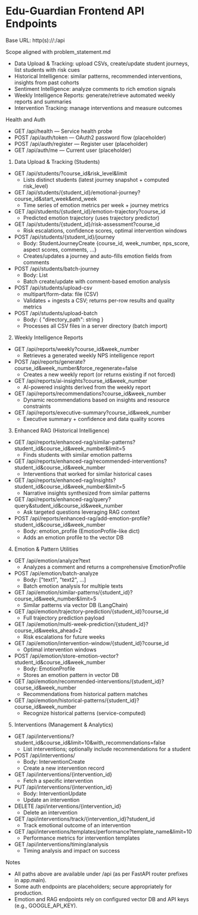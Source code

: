 # Edu-Guardian Frontend API Endpoints

Base URL: http(s)://<host>:<port>/api

Scope aligned with problem_statement.md
- Data Upload & Tracking: upload CSVs, create/update student journeys, list students with risk cues
- Historical Intelligence: similar patterns, recommended interventions, insights from past cohorts
- Sentiment Intelligence: analyze comments to rich emotion signals
- Weekly Intelligence Reports: generate/retrieve automated weekly reports and summaries
- Intervention Tracking: manage interventions and measure outcomes

Health and Auth
- GET /api/health — Service health probe
- POST /api/auth/token — OAuth2 password flow (placeholder)
- POST /api/auth/register — Register user (placeholder)
- GET /api/auth/me — Current user (placeholder)

1) Data Upload & Tracking (Students)
- GET /api/students/?course_id&risk_level&limit
  - Lists distinct students (latest journey snapshot + computed risk_level)
- GET /api/students/{student_id}/emotional-journey?course_id&start_week&end_week
  - Time series of emotion metrics per week + journey metrics
- GET /api/students/{student_id}/emotion-trajectory?course_id
  - Predicted emotion trajectory (uses trajectory predictor)
- GET /api/students/{student_id}/risk-assessment?course_id
  - Risk escalations, confidence scores, optimal intervention windows
- POST /api/students/{student_id}/journey
  - Body: StudentJourneyCreate {course_id, week_number, nps_score, aspect scores, comments, ...}
  - Creates/updates a journey and auto-fills emotion fields from comments
- POST /api/students/batch-journey
  - Body: List<StudentJourneyCreate>
  - Batch create/update with comment-based emotion analysis
- POST /api/students/upload-csv
  - multipart/form-data: file (CSV)
  - Validates + ingests a CSV; returns per-row results and quality metrics
- POST /api/students/upload-batch
  - Body: { "directory_path": string }
  - Processes all CSV files in a server directory (batch import)

2) Weekly Intelligence Reports
- GET /api/reports/weekly?course_id&week_number
  - Retrieves a generated weekly NPS intelligence report
- POST /api/reports/generate?course_id&week_number&force_regenerate=false
  - Creates a new weekly report (or returns existing if not forced)
- GET /api/reports/ai-insights?course_id&week_number
  - AI-powered insights derived from the weekly report
- GET /api/reports/recommendations?course_id&week_number
  - Dynamic recommendations based on insights and resource constraints
- GET /api/reports/executive-summary?course_id&week_number
  - Executive summary + confidence and data quality scores

3) Enhanced RAG (Historical Intelligence)
- GET /api/reports/enhanced-rag/similar-patterns?student_id&course_id&week_number&limit=5
  - Finds students with similar emotion patterns
- GET /api/reports/enhanced-rag/recommended-interventions?student_id&course_id&week_number
  - Interventions that worked for similar historical cases
- GET /api/reports/enhanced-rag/insights?student_id&course_id&week_number&limit=5
  - Narrative insights synthesized from similar patterns
- GET /api/reports/enhanced-rag/query?query&student_id&course_id&week_number
  - Ask targeted questions leveraging RAG context
- POST /api/reports/enhanced-rag/add-emotion-profile?student_id&course_id&week_number
  - Body: emotion_profile (EmotionProfile-like dict)
  - Adds an emotion profile to the vector DB

4) Emotion & Pattern Utilities
- GET /api/emotion/analyze?text
  - Analyzes a comment and returns a comprehensive EmotionProfile
- POST /api/emotion/batch-analyze
  - Body: ["text1", "text2", ...]
  - Batch emotion analysis for multiple texts
- GET /api/emotion/similar-patterns/{student_id}?course_id&week_number&limit=5
  - Similar patterns via vector DB (LangChain)
- GET /api/emotion/trajectory-prediction/{student_id}?course_id
  - Full trajectory prediction payload
- GET /api/emotion/multi-week-prediction/{student_id}?course_id&weeks_ahead=2
  - Risk escalations for future weeks
- GET /api/emotion/intervention-window/{student_id}?course_id
  - Optimal intervention windows
- POST /api/emotion/store-emotion-vector?student_id&course_id&week_number
  - Body: EmotionProfile
  - Stores an emotion pattern in vector DB
- GET /api/emotion/recommended-interventions/{student_id}?course_id&week_number
  - Recommendations from historical pattern matches
- GET /api/emotion/historical-patterns/{student_id}?course_id&week_number
  - Recognize historical patterns (service-computed)

5) Interventions (Management & Analytics)
- GET /api/interventions/?student_id&course_id&limit=10&with_recommendations=false
  - List interventions; optionally include recommendations for a student
- POST /api/interventions/
  - Body: InterventionCreate
  - Create a new intervention record
- GET /api/interventions/{intervention_id}
  - Fetch a specific intervention
- PUT /api/interventions/{intervention_id}
  - Body: InterventionUpdate
  - Update an intervention
- DELETE /api/interventions/{intervention_id}
  - Delete an intervention
- GET /api/interventions/track/{intervention_id}?student_id
  - Track emotional outcome of an intervention
- GET /api/interventions/templates/performance?template_name&limit=10
  - Performance metrics for intervention templates
- GET /api/interventions/timing/analysis
  - Timing analysis and impact on success

Notes
- All paths above are available under /api (as per FastAPI router prefixes in app.main).
- Some auth endpoints are placeholders; secure appropriately for production.
- Emotion and RAG endpoints rely on configured vector DB and API keys (e.g., GOOGLE_API_KEY).
